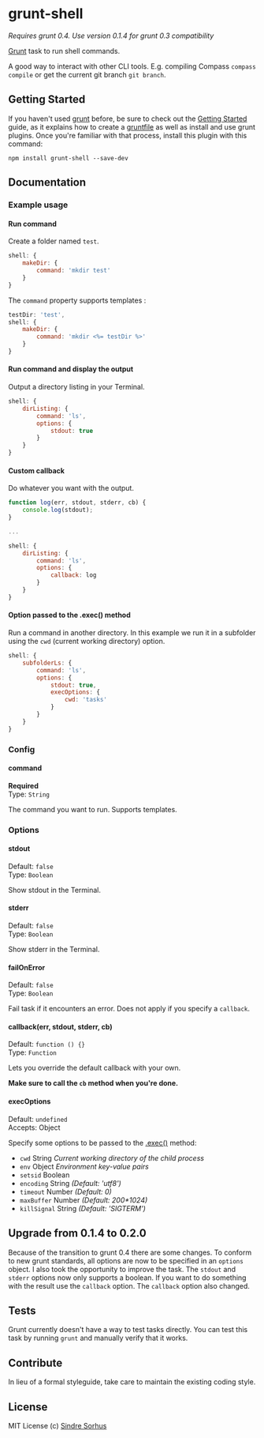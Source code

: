 # grunt-shell

*Requires grunt 0.4. Use version 0.1.4 for grunt 0.3 compatibility*

[Grunt][grunt] task to run shell commands.

A good way to interact with other CLI tools. E.g. compiling Compass `compass compile` or get the current git branch `git branch`.


## Getting Started

If you haven't used [grunt][] before, be sure to check out the [Getting Started][] guide, as it explains how to create a [gruntfile][Getting Started] as well as install and use grunt plugins. Once you're familiar with that process, install this plugin with this command:

```shell
npm install grunt-shell --save-dev
```

[grunt]: http://gruntjs.com
[Getting Started]: https://github.com/gruntjs/grunt/wiki/Getting-started


## Documentation


### Example usage


#### Run command

Create a folder named `test`.

```javascript
shell: {
	makeDir: {
		command: 'mkdir test'
	}
}
```

The `command` property supports templates :

```javascript
testDir: 'test',
shell: {
	makeDir: {
		command: 'mkdir <%= testDir %>'
	}
}
```



#### Run command and display the output

Output a directory listing in your Terminal.

```javascript
shell: {
	dirListing: {
		command: 'ls',
		options: {
			stdout: true
		}
	}
}
```


#### Custom callback

Do whatever you want with the output.

```javascript
function log(err, stdout, stderr, cb) {
	console.log(stdout);
}

...

shell: {
	dirListing: {
		command: 'ls',
		options: {
			callback: log
		}
	}
}
```

#### Option passed to the .exec() method

Run a command in another directory. In this example we run it in a subfolder using the `cwd` (current working directory) option.

```javascript
shell: {
	subfolderLs: {
		command: 'ls',
		options: {
			stdout: true,
			execOptions: {
				cwd: 'tasks'
			}
		}
	}
}
```


### Config


#### command

**Required**  
Type: `String`

The command you want to run. Supports templates.


### Options


#### stdout

Default: `false`  
Type: `Boolean`

Show stdout in the Terminal.


#### stderr

Default: `false`  
Type: `Boolean`

Show stderr in the Terminal.


#### failOnError

Default: `false`  
Type: `Boolean`

Fail task if it encounters an error. Does not apply if you specify a `callback`.


#### callback(err, stdout, stderr, cb)

Default: `function () {}`  
Type: `Function`

Lets you override the default callback with your own.

**Make sure to call the `cb` method when you're done.**


#### execOptions

Default: `undefined`  
Accepts: Object

Specify some options to be passed to the [.exec()](http://nodejs.org/api/child_process.html#child_process_child_process_exec_command_options_callback) method:

- `cwd` String *Current working directory of the child process*
- `env` Object *Environment key-value pairs*
- `setsid` Boolean
- `encoding` String *(Default: 'utf8')*
- `timeout` Number *(Default: 0)*
- `maxBuffer` Number *(Default: 200\*1024)*
- `killSignal` String *(Default: 'SIGTERM')*


## Upgrade from 0.1.4 to 0.2.0

Because of the transition to grunt 0.4 there are some changes. To conform to new grunt standards, all options are now to be specified in an `options` object. I also took the opportunity to improve the task. The `stdout` and `stderr` options now only supports a boolean. If you want to do something with the result use the `callback` option. The `callback` option also changed.


## Tests

Grunt currently doesn't have a way to test tasks directly. You can test this task by running `grunt` and manually verify that it works.


## Contribute

In lieu of a formal styleguide, take care to maintain the existing coding style.


## License

MIT License
(c) [Sindre Sorhus](http://sindresorhus.com)
